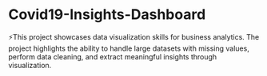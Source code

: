 # Covid19-Insights-Dashboard
⚡This project showcases data visualization skills for business analytics. The project highlights the ability to handle large datasets with missing values, perform data cleaning, and extract meaningful insights through visualization.
